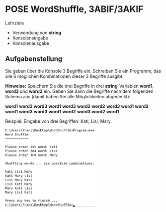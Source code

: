 ﻿# POSE WordShuffle, 3ABIF/3AKIF

Lehrziele

- Verwendung von **string**
- Konsoleneingabe
- Konsolenausgabe

## Aufgabenstellung

Sie geben über die Konsole 3 Begriffe ein. Schreiben Sie ein Programm, das alle 6 möglichen Kombinationen dieser 3 Begriffe ausgibt.  

**Hinweise:**
Speichern Sie die drei Begriffe in drei **string**-Variablen **word1**, **word2** und **word3** ein. Geben Sie dann die Begriffe nach dem folgenden Schema aus (damit haben Sie alle Möglichkeiten abgedeckt):  

**word1** **word2** **word3**
**word1** **word3** **word2**
**word2** **word3** **word1**
**word2** **word1** **word3**
**word3** **word1** **word2**
**word3** **word2** **word1**

Beispiel: Eingabe von drei Begriffen: Kati, Lisi, Mary.

![Benutzerdialog](dialog.jpeg)
